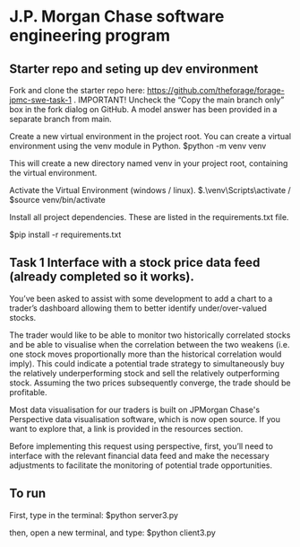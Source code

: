 # J.P. Morgan Chase software engineering program 

## Starter repo and seting up dev environment
Fork and clone the starter repo here: https://github.com/theforage/forage-jpmc-swe-task-1 .
IMPORTANT! Uncheck the “Copy the main branch only” box in the fork dialog on GitHub. A model answer has been provided in a separate branch from main.

Create a new virtual environment in the project root. You can create a virtual environment using the venv module in Python. 
$python -m venv venv  

This will create a new directory named venv in your project root, containing the virtual environment.

Activate the Virtual Environment (windows  /  linux).
$.\venv\Scripts\activate     /     $source venv/bin/activate

Install all project dependencies. These are listed in the requirements.txt file.

$pip install -r requirements.txt


## Task 1 Interface with a stock price data feed (already completed so it works).
You’ve been asked to assist with some development to add a chart to a trader’s dashboard allowing them to better identify under/over-valued stocks.

The trader would like to be able to monitor two historically correlated stocks and be able to visualise when the correlation between the two weakens (i.e. one stock moves proportionally more than the historical correlation would imply). This could indicate a potential trade strategy to simultaneously buy the relatively underperforming stock and sell the relatively outperforming stock. Assuming the two prices subsequently converge, the trade should be profitable.

Most data visualisation for our traders is built on JPMorgan Chase's Perspective data visualisation software, which is now open source. If you want to explore that, a link is provided in the resources section.

Before implementing this request using perspective, first, you’ll need to interface with the relevant financial data feed and make the necessary adjustments to facilitate the monitoring of potential trade opportunities.


## To run 
First, type in the terminal:
$python server3.py

then, open a new terminal, and type:
$python client3.py